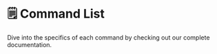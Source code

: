 # 🗒 Command List

Dive into the specifics of each command by checking out our complete documentation.
